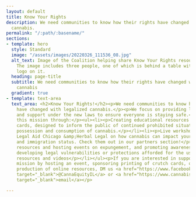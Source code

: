 ```yaml
---
layout: default
title: Know Your Rights
description: We need communities to know how their rights have changed with legalized
  cannabis.
permalink: "/:path/:basename/"
sections:
- template: hero
  style: Standard
  image: "/assets/images/20220326_111536_08.jpg"
  alt_text: Image of the Coalition helping share Know Your Rights resources as a fair.
    The image includes three people, one of which is behind a table with the Coalition's
    logo on it.
  heading: page-title
  subtitle: We need communities to know how their rights have changed with legalized
    cannabis
  gradient: true
- template: text-area
  text_area: <h2>Know Your Rights!</h2><p>We need communities to know how their rights
    have changed with legalized cannabis.</p><p>We focus on providing legal education
    and support under the new laws to ensure everyone is staying safe.</p><p>We support
    this mission through:</p><ul><li><p>Creating educational resources like our crutch
    cards, designed to inform the public of continued prohibited situations for the
    possession and consumption of cannabis.</p></li><li><p>Live workshops with partners
    Legal Aid Chicago &amp;Herbal Legal on how cannabis can impact your housing, employment,
    and immigration status. Check them out in our partners section!</p></li><li><p>Sharing
    resources and hosting events on expungement, and promoting awareness of newly
    developing legal vulnerabilities or protections afforded for the use of cannabis.</p></li><li><p>Online
    resources and videos</p></li></ul><p>If you are interested in supporting this
    mission by hosting an event, sponsoring printing of crutch cards, or providing
    production of online resources, DM us <a href="https://www.facebook.com/CannaEquityIL"
    target="_blank">@CannaEquityIL</a> or <a href="https://www.cannabisequityil.org/contact"
    target="_blank">email</a></p>

---
```

